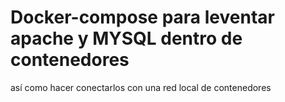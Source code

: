 # Docker-compose para leventar apache y MYSQL dentro de contenedores 
así como hacer conectarlos con una red local de contenedores
